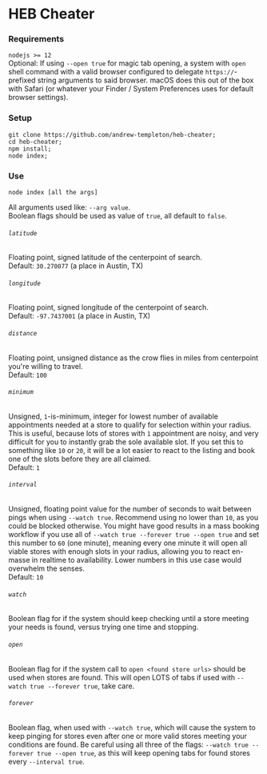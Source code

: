 
# HEB Cheater

### Requirements

`nodejs >= 12`  
Optional: If using `--open true` for magic tab opening, a system with `open` shell command with a valid browser configured to delegate `https://`-prefixed string arguments to said browser. macOS does this out of the box with Safari (or whatever your Finder / System Preferences uses for default browser settings).

### Setup

```
git clone https://github.com/andrew-templeton/heb-cheater;
cd heb-cheater;
npm install;
node index;
```

### Use

`node index [all the args]`  

All arguments used like: `--arg value`.  
Boolean flags should be used as value of `true`, all default to `false`.

###### `latitude`

Floating point, signed latitude of the centerpoint of search.  
Default: `30.270077` (a place in Austin, TX)

###### `longitude`

Floating point, signed longitude of the centerpoint of search.  
Default: `-97.7437001` (a place in Austin, TX)

###### `distance`

Floating point, unsigned distance as the crow flies in miles from centerpoint you're willing to travel.  
Default: `100`

###### `minimum`

Unsigned, `1`-is-minimum, integer for lowest number of available appointments needed at a store to qualify for selection within your radius. This is useful, because lots of stores with `1` appointment are noisy, and very difficult for you to instantly grab the sole available slot. If you set this to something like `10` or `20`, it will be a lot easier to react to the listing and book one of the slots before they are all claimed.  
Default: `1`

###### `interval`

Unsigned, floating point value for the number of seconds to wait between pings when using `--watch true`. Recommend using no lower than `10`, as you could be blocked otherwise. You might have good results in a mass booking workflow if you use all of `--watch true --forever true --open true` and set this number to `60` (one minute), meaning every one minute it will open all viable stores with enough slots in your radius, allowing you to react en-masse in realtime to availability. Lower numbers in this use case would overwhelm the senses.  
Default: `10`


###### `watch`

Boolean flag for if the system should keep checking until a store meeting your needs is found, versus trying one time and stopping.  

###### `open`

Boolean flag for if the system call to `open <found store urls>` should be used when stores are found. This will open LOTS of tabs if used with `--watch true --forever true`, take care.

###### `forever`

Boolean flag, when used with `--watch true`, which will cause the system to keep pinging for stores even after one or more valid stores meeting your conditions are found. Be careful using all three of the flags: `--watch true --forever true --open true`, as this will keep opening tabs for found stores every `--interval true`.
